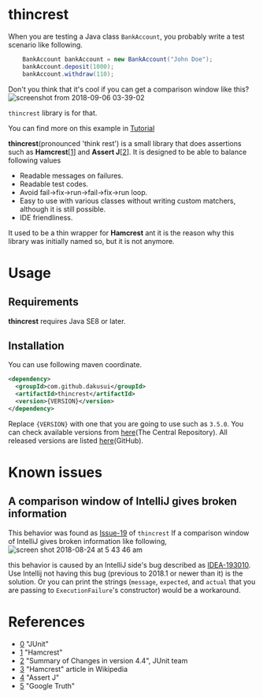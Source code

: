 # thincrest
When you are testing a Java class ```BankAccount```, you probably write a test scenario like following.

```java
    BankAccount bankAccount = new BankAccount("John Doe");
    bankAccount.deposit(1000);
    bankAccount.withdraw(110);
```

Don't you think that it's cool if you can get a comparison window like this?
![screenshot from 2018-09-06 03-39-02](https://user-images.githubusercontent.com/529265/45114161-32748b00-b187-11e8-8cf1-134771092a87.png)

```thincrest``` library is for that. 

You can find more on this example in [Tutorial](https://github.com/dakusui/thincrest/wiki/Tutorial)

**thincrest**(pronounced 'think rest') is a small library that does assertions
 such as **Hamcrest**[[1]] and **Assert J**[[2]]. It is designed to be able to
  balance following values
  
 * Readable messages on failures.
 * Readable test codes.
 * Avoid fail->fix->run->fail->fix->run loop.
 * Easy to use with various classes without writing custom matchers, although it is still possible.
 * IDE friendliness.
 
It used to be a thin wrapper for **Hamcrest** ant it is the reason why this library
was initially named so, but it is not anymore.

# Usage
## Requirements
**thincrest** requires Java SE8 or later. 

## Installation
You can use following maven coordinate.

```xml
<dependency>
  <groupId>com.github.dakusui</groupId>
  <artifactId>thincrest</artifactId>
  <version>{VERSION}</version>
</dependency>
```

Replace ```{VERSION}``` with one that you are going to use such as ```3.5.0```. 
You can check available versions from [here](https://search.maven.org/search?q=a:thincrest)(The Central Repository).
All released versions are listed [here](https://github.com/dakusui/thincrest/releases)(GitHub).

# Known issues
## A comparison window of IntelliJ gives broken information
This behavior was found as [Issue-19](https://github.com/dakusui/thincrest/issues/19) of ```thincrest```
If a comparison window of IntelliJ gives broken information like following,
![screen shot 2018-08-24 at 5 43 46 am](https://user-images.githubusercontent.com/529265/44551042-f130b400-a760-11e8-8d22-436236fc1079.png)

this behavior is caused by an IntelliJ side's bug described as [IDEA-193010](https://youtrack.jetbrains.com/issue/IDEA-193010).
Use Intellij not having this bug (previous to 2018.1 or newer than it) is the solution.
Or you can print the strings (```message```, ```expected```, and ```actual``` that you are passing to ```ExecutionFailure```'s constructor) would be a workaround.

# References
* [0] "JUnit"
* [1] "Hamcrest"
* [2] "Summary of Changes in version 4.4", JUnit team
* [3] "Hamcrest" article in Wikipedia
* [4] "Assert J"
* [5] "Google Truth"

[0]: http://junit.org/junit4/
[1]: http://hamcrest.org/
[2]: https://github.com/junit-team/junit4/blob/master/doc/ReleaseNotes4.4.md#summary-of-changes-in-version-44
[3]: https://en.wikipedia.org/wiki/Hamcrest
[4]: http://google.github.io/truth/
[5]: http://google.github.io/truth/
